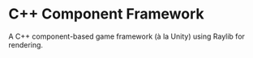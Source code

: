 # C++ Component Framework

A C++ component-based game framework (à la Unity) using Raylib for rendering.
